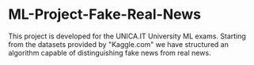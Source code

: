 # ML-Project-Fake-Real-News
This project is developed for the UNICA.IT University ML exams. Starting from the datasets provided by "Kaggle.com" we have structured an algorithm capable of distinguishing fake news from real news.
